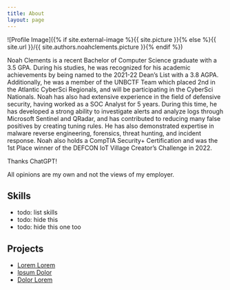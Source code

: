 ```yaml
---
title: About
layout: page
---
```

![Profile Image]({% if site.external-image %}{{ site.picture }}{% else %}{{ site.url }}/{{ site.authors.noahclements.picture }}{% endif %})

<p>Noah Clements is a recent Bachelor of Computer Science graduate with a 3.5 GPA. During his studies, he was recognized for his academic achievements by being named to the 2021-22 Dean’s List with a 3.8 AGPA. Additionally, he was a member of the UNBCTF Team which placed 2nd in the Atlantic CyberSci Regionals, and will be participating in the CyberSci Nationals.
Noah has also had extensive experience in the field of defensive security, having worked as a SOC Analyst for 5 years. During this time, he has developed a strong ability to investigate alerts and analyze logs through Microsoft Sentinel and QRadar, and has contributed to reducing many false positives by creating tuning rules. He has also demonstrated expertise in malware reverse engineering, forensics, threat hunting, and incident response. Noah also holds a CompTIA Security+ Certification and was the 1st Place winner of the DEFCON IoT Village Creator’s Challenge in 2022.</p>

<p>Thanks ChatGPT!</p>

<p>All opinions are my own and not the views of my employer.</p>

<h2>Skills</h2>

<ul class="skill-list">
	<li>todo: list skills</li>
	<li>todo: hide this</li>
	<li>todo: hide this one too</li>
</ul>

<h2>Projects</h2>

<ul>
	<li><a href="https://github.com/">Lorem Lorem</a></li>
	<li><a href="https://github.com/">Ipsum Dolor</a></li>
	<li><a href="https://github.com/">Dolor Lorem</a></li>
</ul>
